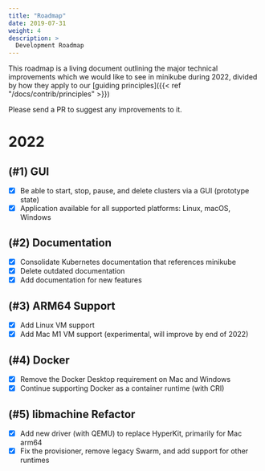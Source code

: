 ```yaml
---
title: "Roadmap"
date: 2019-07-31
weight: 4
description: >
  Development Roadmap
---
```


This roadmap is a living document outlining the major technical improvements which we would like to see in minikube during 2022, divided by how they apply to our [guiding principles]({{< ref "/docs/contrib/principles" >}})

Please send a PR to suggest any improvements to it.

# 2022

## (#1) GUI

- [x] Be able to start, stop, pause, and delete clusters via a GUI (prototype state)
- [x] Application available for all supported platforms: Linux, macOS, Windows

## (#2) Documentation

- [x] Consolidate Kubernetes documentation that references minikube
- [x] Delete outdated documentation
- [x] Add documentation for new features

## (#3) ARM64 Support

- [x] Add Linux VM support
- [x] Add Mac M1 VM support (experimental, will improve by end of 2022)

## (#4) Docker
- [x] Remove the Docker Desktop requirement on Mac and Windows
- [x] Continue supporting Docker as a container runtime (with CRI)

## (#5) libmachine Refactor

- [x] Add new driver (with QEMU) to replace HyperKit, primarily for Mac arm64
- [x] Fix the provisioner, remove legacy Swarm, and add support for other runtimes
